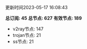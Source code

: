 更新时间2023-05-17 16:08:43

**总订阅: 45**
**总节点: 627**
**有效节点: 189**
- v2ray节点: 147
- trojan节点: 21
- ss节点: 21
